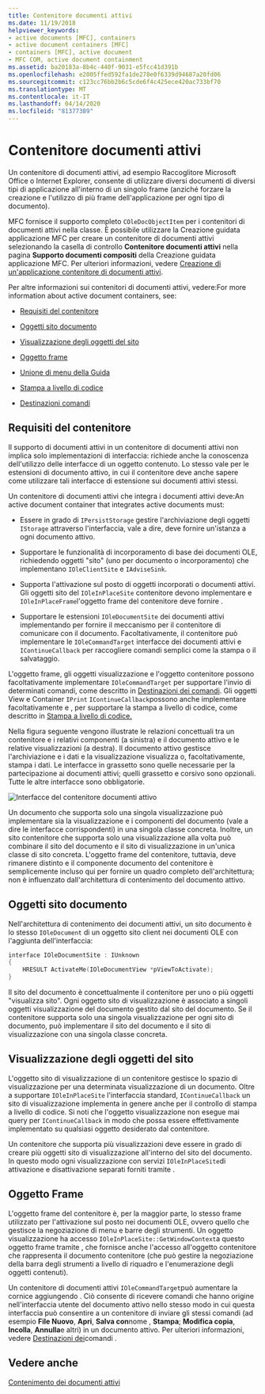 ```yaml
---
title: Contenitore documenti attivi
ms.date: 11/19/2018
helpviewer_keywords:
- active documents [MFC], containers
- active document containers [MFC]
- containers [MFC], active document
- MFC COM, active document containment
ms.assetid: ba20183a-8b4c-440f-9031-e5fcc41d391b
ms.openlocfilehash: e2005ffed592fa1de278e0f6339d94687a20fd06
ms.sourcegitcommit: c123cc76bb2b6c5cde6f4c425ece420ac733bf70
ms.translationtype: MT
ms.contentlocale: it-IT
ms.lasthandoff: 04/14/2020
ms.locfileid: "81377389"
---
```

# <a name="active-document-containers"></a>Contenitore documenti attivi

Un contenitore di documenti attivi, ad esempio Raccoglitore Microsoft Office o Internet Explorer, consente di utilizzare diversi documenti di diversi tipi di applicazione all'interno di un singolo frame (anziché forzare la creazione e l'utilizzo di più frame dell'applicazione per ogni tipo di documento).

MFC fornisce il supporto completo `COleDocObjectItem` per i contenitori di documenti attivi nella classe. È possibile utilizzare la Creazione guidata applicazione MFC per creare un contenitore di documenti attivi selezionando la casella di controllo **Contenitore documenti attivi** nella pagina **Supporto documenti compositi** della Creazione guidata applicazione MFC. Per ulteriori informazioni, vedere [Creazione di un'applicazione contenitore di documenti attivi](../mfc/creating-an-active-document-container-application.md).

Per altre informazioni sui contenitori di documenti attivi, vedere:For more information about active document containers, see:

- [Requisiti del contenitore](#container_requirements)

- [Oggetti sito documento](#document_site_objects)

- [Visualizzazione degli oggetti del sito](#view_site_objects)

- [Oggetto frame](#frame_object)

- [Unione di menu della Guida](../mfc/help-menu-merging.md)

- [Stampa a livello di codice](../mfc/programmatic-printing.md)

- [Destinazioni comandi](../mfc/message-handling-and-command-targets.md)

## <a name="container-requirements"></a><a name="container_requirements"></a>Requisiti del contenitore

Il supporto di documenti attivi in un contenitore di documenti attivi non implica solo implementazioni di interfaccia: richiede anche la conoscenza dell'utilizzo delle interfacce di un oggetto contenuto. Lo stesso vale per le estensioni di documento attivo, in cui il contenitore deve anche sapere come utilizzare tali interfacce di estensione sui documenti attivi stessi.

Un contenitore di documenti attivi che integra i documenti attivi deve:An active document container that integrates active documents must:

- Essere in grado di `IPersistStorage` gestire l'archiviazione degli oggetti `IStorage` attraverso l'interfaccia, vale a dire, deve fornire un'istanza a ogni documento attivo.

- Supportare le funzionalità di incorporamento di base dei documenti OLE, richiedendo oggetti "sito" (uno per documento o incorporamento) che implementano `IOleClientSite` e `IAdviseSink`.

- Supporta l'attivazione sul posto di oggetti incorporati o documenti attivi. Gli oggetti sito del `IOleInPlaceSite` contenitore devono implementare e `IOleInPlaceFrame`l'oggetto frame del contenitore deve fornire .

- Supportare le estensioni `IOleDocumentSite` dei documenti attivi implementando per fornire il meccanismo per il contenitore di comunicare con il documento. Facoltativamente, il contenitore può implementare le `IOleCommandTarget` interfacce dei documenti attivi e `IContinueCallback` per raccogliere comandi semplici come la stampa o il salvataggio.

L'oggetto frame, gli oggetti visualizzazione e l'oggetto contenitore possono facoltativamente implementare `IOleCommandTarget` per supportare l'invio di determinati comandi, come descritto in [Destinazioni dei comandi](../mfc/message-handling-and-command-targets.md). Gli oggetti View e Container `IPrint` `IContinueCallback`possono anche implementare facoltativamente e , per supportare la stampa a livello di codice, come descritto in [Stampa a livello di codice.](../mfc/programmatic-printing.md)

Nella figura seguente vengono illustrate le relazioni concettuali tra un contenitore e i relativi componenti (a sinistra) e il documento attivo e le relative visualizzazioni (a destra). Il documento attivo gestisce l'archiviazione e i dati e la visualizzazione visualizza o, facoltativamente, stampa i dati. Le interfacce in grassetto sono quelle necessarie per la partecipazione ai documenti attivi; quelli grassetto e corsivo sono opzionali. Tutte le altre interfacce sono obbligatorie.

![Interfacce del contenitore documenti attivo](../mfc/media/vc37gj1.gif "Interfacce del contenitore documenti attivo")

Un documento che supporta solo una singola visualizzazione può implementare sia la visualizzazione e i componenti del documento (vale a dire le interfacce corrispondenti) in una singola classe concreta. Inoltre, un sito contenitore che supporta solo una visualizzazione alla volta può combinare il sito del documento e il sito di visualizzazione in un'unica classe di sito concreta. L'oggetto frame del contenitore, tuttavia, deve rimanere distinto e il componente documento del contenitore è semplicemente incluso qui per fornire un quadro completo dell'architettura; non è influenzato dall'architettura di contenimento del documento attivo.

## <a name="document-site-objects"></a><a name="document_site_objects"></a>Oggetti sito documento

Nell'architettura di contenimento dei documenti attivi, un sito documento è lo stesso `IOleDocument` di un oggetto sito client nei documenti OLE con l'aggiunta dell'interfaccia:

```cpp
interface IOleDocumentSite : IUnknown
{
    HRESULT ActivateMe(IOleDocumentView *pViewToActivate);
}
```

Il sito del documento è concettualmente il contenitore per uno o più oggetti "visualizza sito". Ogni oggetto sito di visualizzazione è associato a singoli oggetti visualizzazione del documento gestito dal sito del documento. Se il contenitore supporta solo una singola visualizzazione per ogni sito di documento, può implementare il sito del documento e il sito di visualizzazione con una singola classe concreta.

## <a name="view-site-objects"></a><a name="view_site_objects"></a>Visualizzazione degli oggetti del sito

L'oggetto sito di visualizzazione di un contenitore gestisce lo spazio di visualizzazione per una determinata visualizzazione di un documento. Oltre a supportare `IOleInPlaceSite` l'interfaccia standard, `IContinueCallback` un sito di visualizzazione implementa in genere anche per il controllo di stampa a livello di codice. Si noti che l'oggetto visualizzazione non esegue mai query per `IContinueCallback` in modo che possa essere effettivamente implementato su qualsiasi oggetto desiderato dal contenitore.

Un contenitore che supporta più visualizzazioni deve essere in grado di creare più oggetti sito di visualizzazione all'interno del sito del documento. In questo modo ogni visualizzazione con servizi `IOleInPlaceSite`di attivazione e disattivazione separati forniti tramite .

## <a name="frame-object"></a><a name="frame_object"></a>Oggetto Frame

L'oggetto frame del contenitore è, per la maggior parte, lo stesso frame utilizzato per l'attivazione sul posto nei documenti OLE, ovvero quello che gestisce la negoziazione di menu e barre degli strumenti. Un oggetto visualizzazione ha accesso `IOleInPlaceSite::GetWindowContext`a questo oggetto frame tramite , che fornisce anche l'accesso all'oggetto contenitore che rappresenta il documento contenitore (che può gestire la negoziazione della barra degli strumenti a livello di riquadro e l'enumerazione degli oggetti contenuti).

Un contenitore di documenti attivi `IOleCommandTarget`può aumentare la cornice aggiungendo . Ciò consente di ricevere comandi che hanno origine nell'interfaccia utente del documento attivo nello stesso modo in cui questa interfaccia può consentire a un contenitore di inviare gli stessi comandi (ad esempio **File Nuovo**, **Apri**, **Salva con**nome , **Stampa**; **Modifica copia**, **Incolla**, **Annulla**e altri) in un documento attivo. Per ulteriori informazioni, vedere [Destinazioni dei](../mfc/message-handling-and-command-targets.md)comandi .

## <a name="see-also"></a>Vedere anche

[Contenimento dei documenti attivi](../mfc/active-document-containment.md)
